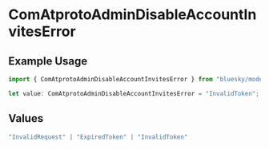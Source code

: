 # ComAtprotoAdminDisableAccountInvitesError

## Example Usage

```typescript
import { ComAtprotoAdminDisableAccountInvitesError } from "bluesky/models/errors";

let value: ComAtprotoAdminDisableAccountInvitesError = "InvalidToken";
```

## Values

```typescript
"InvalidRequest" | "ExpiredToken" | "InvalidToken"
```